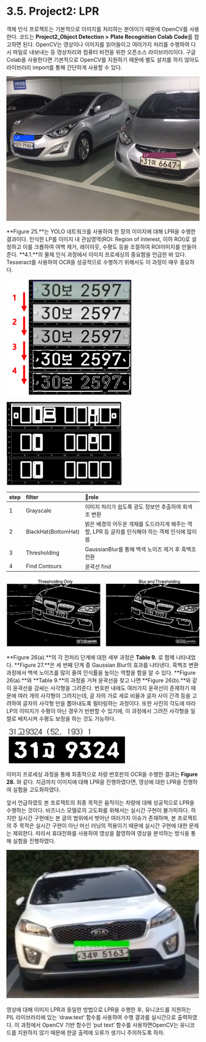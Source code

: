 # 3.5. Project2: LPR

객체 인식 프로젝트는 기본적으로 이미지를 처리하는 분야이기 때문에 OpenCV를 사용한다. 코드는 **Project2\_Object Detection &gt;** **Plate Recognition Colab Code**를 참고하면 된다. OpenCV는 영상이나 이미지를 읽어들이고 여러가지 처리를 수행하여 다시 파일로 내보내는 등 영상처리와 컴퓨터 비전을 위한 오픈소스 라이브러리이다. 구글 Colab을 사용한다면 기본적으로 OpenCV를 지원하기 때문에 별도 설치를 하지 않아도 라이브러리 import를 통해 간단하게 사용할 수 있다.

![Figure 25. Result of Object Detection using YOLO Network](../.gitbook/assets/figure-25.png)

**Figure 25.**는 YOLO 네트워크를 사용하여 한 장의 이미지에 대해 LPR을 수행한 결과이다. 인식한 LP를 이미지 내 관심영역\(ROI: Region of Interest, 이하 ROI\)로 설정하고 이를 크롭하여 여백 제거, 레이아웃, 수평도 등을 조절하여 ROI이미지를 만들어준다. **4.1.**의 물체 인식 과정에서 이미지 프로세싱의 중요함을 언급한 바 있다. Tesseract를 사용하여 OCR을 성공적으로 수행하기 위해서도 이 과정이 매우 중요하다.

![Figure 26\(a\). Find Contours](../.gitbook/assets/figure-26.png)

![Figure 26\(b\). Multiple Box](../.gitbook/assets/figure-26-b-.png)

| step | filter | role |
| :--- | :--- | :--- |
| 1 | Grayscale | 이미지 처리가 쉽도록 광도 정보만 추출하여 회색조 변환 |
| 2 | BlackHat\(BottomHat\) | 밝은 배경의 어두운 개체를 도드라지게 해주는 역할, LPR 등 글자를 인식해야 하는 객체 인식에 많이 씀 |
| 3 | Thresholding | GaussianBlur를 통해 백색 노이즈 제거 후 흑백조 전환 |
| 4 | Find Contours | 윤곽선 find |

![Figure 27. Effect of using Gaussian Blur during Thresholding Process](../.gitbook/assets/figure-27%20%281%29.png)

**Figure 26\(a\).**의 각 전처리 단계에 대한 세부 과정은 **Table 9.** 로 함께 나타내었다. **Figure 27.**은 세 번째 단계 중 Gaussian Blur의 효과를 나타낸다. 흑백조 변환 과정에서 백색 노이즈를 많이 줄여 인식률을 높이는 역할을 함을 알 수 있다. **Figure 26\(a\).**와 **Table 9.**의 과정을 거쳐 윤곽선을 찾고 나면 **Figure 26\(b\).**와 같이 윤곽선을 감싸는 사각형을 그려준다. 번호판 내에도 여러가지 윤곽선이 존재하기 때문에 여러 개의 사각형이 그려지는데, 글 자의 가로 세로 비율과 글자 사이 간격 등을 고려하여 글자의 사각형 만을 뽑아내도록 필터링하는 과정이다. 또한 사진의 각도에 따라 LP의 이미지가 수평이 아닌 경우가 빈번할 수 있기에, 이 과정에서 그려진 사각형을 일렬로 배치시켜 수평도 보정을 하는 것도 가능하다.

![Figure 28. Plate Recognition Result](../.gitbook/assets/figure-28.png)

이미지 프로세싱 과정을 통해 최종적으로 차량 번호판의 OCR을 수행한 결과는 **Figure 28.** 와 같다. 지금까지 이미지에 대해 LPR을 진행하였다면, 영상에 대한 LPR을 진행하여 실험을 고도화하였다.

앞서 언급하였듯 본 프로젝트의 최종 목적은 움직이는 차량에 대해 성공적으로 LPR을 수행하는 것이다. 비즈니스 모델로의 고도화를 위해서는 실시간 구현이 불가피하다. 하지만 실시간 구현에는 본 글의 범위에서 벗어난 여러가지 이슈가 존재하며, 본 프로젝트의 주 목적은 실시간 구현이 아닌 머신 러닝의 적용이기 때문에 실시간 구현에 대한 문제는 제외한다. 따라서 휴대전화를 사용하여 영상을 촬영하여 영상을 분석하는 방식을 통해 실험을 진행하였다.

![Figure 29. Real-Time Result Printing of LPR in Vedio](../.gitbook/assets/figure-29.jpg)

영상에 대해 이미지 LPR과 동일한 방법으로 LPR을 수행한 후, 유니코드를 지원하는 PIL 라이브러리에 있는 ‘draw.text’ 함수를 사용하여 수행 결과를 실시간으로 출력하였다. 이 과정에서 OpenCV 기반 함수인 ‘put text’ 함수를 사용하면OpenCV는 유니코드를 지원하지 않기 때문에 한글 출력에 오류가 생기니 주의하도록 하자.

